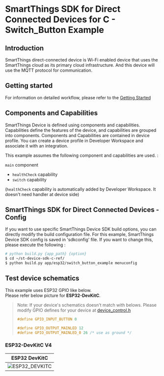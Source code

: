 # SmartThings SDK for Direct Connected Devices for C - Switch_Button Example

## Introduction

SmartThings direct-connected device is Wi-Fi enabled device that uses the SmartThings cloud as its primary cloud infrastructure. And this device will use the MQTT protocol for communication.

## Getting started

For information on detailed workflow, please refer to the [Getting Started](../../../doc/getting_started.md)

## Components and Capabilities

SmartThings Device is defined using components and capabilities. Capabilities define the features of the device, and capabilities are grouped into components.
Components and Capabilities are contained in device profile. You can create a device profile in Developer Workspace and associate it with an integration.

This example assumes the following component and capabilities are used. :  

`main` component  
- `healthCheck` capability  
- `switch` capability  

(`healthCheck` capability is automatically added by Developer Workspace. It doesn't need handler at device side)

## SmartThings SDK for Direct Connected Devices - Config
If you want to use specific SmartThings Device SDK build options, you can directly modify the build configuration file. For this example, SmartThings Device SDK config is saved in 'sdkconfig' file. If you want to change this, please execute the following :
```sh
# python build.py {app_path} {option}
$ cd ~/st-device-sdk-c-ref/
$ python build.py app/esp32/switch_button_example menuconfig
```

## Test device schematics
This example uses ESP32 GPIO like below.  
Please refer below picture for __ESP32-DevKitC__.  
> Note: If your device's schematics doesn't match with belows. 
> Please modify GPIO defines for your device at [device_control.h](main/device_control.h)
> ```c
> #define GPIO_INPUT_BUTTON 0
> 
> #define GPIO_OUTPUT_MAINLED 12
> #define GPIO_OUTPUT_MAINLED_0 26 /* use as ground */
> ```

### ESP32-DevKitC V4  
| ESP32 DevKitC                                                     |
|-------------------------------------------------------------------|
|![ESP32_DEVKITC](../../../doc/res/Switch_Example_ESP32_DEVKITC.png) |

